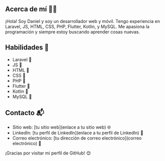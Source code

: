 ## Acerca de mí 🧑‍💻

¡Hola! Soy Daniel y soy un desarrollador web y móvil. Tengo experiencia en Laravel, JS, HTML, CSS, PHP, Flutter, Kotlin, y MySQL. Me apasiona la programación y siempre estoy buscando aprender cosas nuevas.

## Habilidades 🚀

- Laravel 🌟
- JS 🌟
- HTML 🌟
- CSS 🌟
- PHP 🌟
- Flutter 🌟
- Kotlin 🌟
- MySQL 🌟


## Contacto 📬

- Sitio web: [tu sitio web](enlace a tu sitio web) 🌐
- LinkedIn: [tu perfil de LinkedIn](enlace a tu perfil de LinkedIn) 🔗
- Correo electrónico: [tu dirección de correo electrónico](correo electrónico) 📧

¡Gracias por visitar mi perfil de GitHub! 😊
